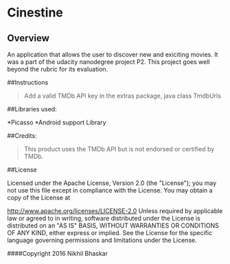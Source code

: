 # Cinestine

## Overview

An application that allows the user to discover new and exiciting movies. It was a part of the udacity nanodegree project P2. This project goes well beyond the rubric for its evaluation.

##Instructions

> Add a valid TMDb API key in the extras package, java class TmdbUrls

##Libraries used:

*Picasso
*Android support Library

##Credits: 

>This product uses the TMDb API but is not endorsed or certified by TMDb.


##License

Licensed under the Apache License, Version 2.0 (the "License"); you may not use this file except in compliance with the License. You may obtain a copy of the License at

http://www.apache.org/licenses/LICENSE-2.0
Unless required by applicable law or agreed to in writing, software distributed under the License is distributed on an "AS IS" BASIS, WITHOUT WARRANTIES OR CONDITIONS OF ANY KIND, either express or implied. See the License for the specific language governing permissions and limitations under the License.

####Copyright 2016 Nikhil Bhaskar
